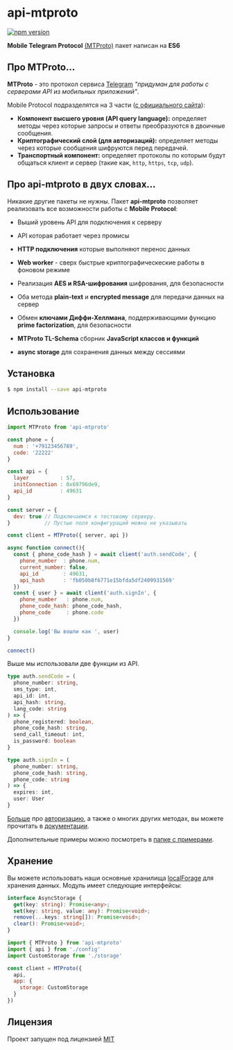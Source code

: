 # api-mtproto

[![npm version][npm-image]][npm-url]

**Mobile Telegram Protocol** [(MTProto)](https://core.telegram.org/mtproto) пакет написан на **ES6**

## Про MTProto...

**MTProto** - это протокол сервиса [Telegram](http://www.telegram.org) _"придуман для работы с серверами API из мобильных приложений"_.

Mobile Protocol подразделятся на 3 части ([с официального сайта](https://core.telegram.org/mtproto#general-description)):

 - **Компонент высшего уровня (API query language):** определяет методы через которые запросы и ответы преобразуются в двоичные сообщения.
 - **Криптографический слой (для авторизаций):** определяет методы через которые сообщения шифруются перед передачей.
 - **Транспортный компонент:** определяет протоколы по которым будут общаться клиент и сервер (такие как, `http`, `https`, `tcp`, `udp`).


## Про api-mtproto в двух словах...

Никакие другие пакеты не нужны.
Пакет **api-mtproto** позволяет реализовать все возможности работы с **Mobile Protocol**:

 - Выший уровень API для подключения к серверу

 - API которая работает через промисы

 - **HTTP подключения** которые выполняют перенос данных

 - **Web worker** - сверх быстрые криптографическеские работы в фоновом режиме

 - Реализация **AES и RSA-шифрования** шифрования, для безопасности

 - Оба метода **plain-text** и **encrypted message** для передачи данных на сервер

 - Обмен **ключами Диффи-Хеллмана**, поддерживающими функцию **prime factorization**, для безопасности

 - **MTProto TL-Schema** сборник **JavaScript классов и функций**

 - **async storage** для сохранения данных между сессиями


## Установка

```bash
$ npm install --save api-mtproto
```

## Использование

```javascript
import MTProto from 'api-mtproto'

const phone = {
  num : '+79123456789',
  code: '22222'
}

const api = {
  layer          : 57,
  initConnection : 0x69796de9,
  api_id         : 49631
}

const server = {
  dev: true // Подключаемся к тестовому серверу.
}           // Пустые поля конфигураций можно не указывать

const client = MTProto({ server, api })

async function connect(){
  const { phone_code_hash } = await client('auth.sendCode', {
    phone_number  : phone.num,
    current_number: false,
    api_id        : 49631,
    api_hash      : 'fb050b8f6771e15bfda5df2409931569'
  })
  const { user } = await client('auth.signIn', {
    phone_number   : phone.num,
    phone_code_hash: phone_code_hash,
    phone_code     : phone.code
  })

  console.log('Вы вошли как ', user)
}

connect()
```

Выше мы использовали две функции из API.

```typescript
type auth.sendCode = (
  phone_number: string,
  sms_type: int,
  api_id: int,
  api_hash: string,
  lang_code: string
) => {
  phone_registered: boolean,
  phone_code_hash: string,
  send_call_timeout: int,
  is_password: boolean
}

type auth.signIn = (
  phone_number: string,
  phone_code_hash: string,
  phone_code: string
) => {
  expires: int,
  user: User
}
```
[Больше][send-code] про [авторизацию][sign-in], а также о многих других методах, вы можете прочитать в [документации][docs].

Дополнительные примеры можно посмотреть в [папке с примерами][examples].

## Хранение

Вы можете использовать наши основные хранилища [localForage][localForage] для хранения данных.
Модуль имеет следующие интерфейсы:

```typescript
interface AsyncStorage {
  get(key: string): Promise<any>;
  set(key: string, value: any): Promise<void>;
  remove(...keys: string[]): Promise<void>;
  clear(): Promise<void>;
}
```

```javascript
import { MTProto } from 'api-mtproto'
import { api } from './config'
import CustomStorage from './storage'

const client = MTProto({
  api,
  app: {
    storage: CustomStorage
  }
})

```

## Лицензия

Проект запущен под лицензией [MIT](./LICENSE)

[examples]: https://github.com/sumbad/api-mtproto/tree/master/examples
[localForage]: https://github.com/localForage/localForage
[docs]: https://core.telegram.org/
[send-code]: https://core.telegram.org/method/auth.sendCode
[sign-in]: https://core.telegram.org/method/auth.signIn
[npm-url]: https://www.npmjs.org/package/api-mtproto
[npm-image]: https://badge.fury.io/js/api-mtproto.svg
